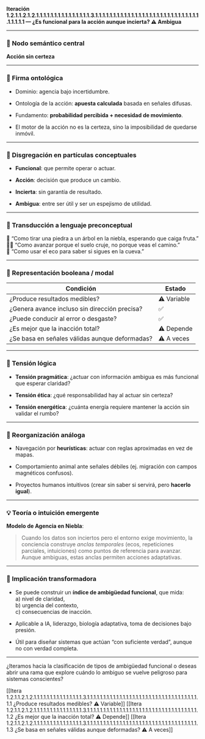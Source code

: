 **Iteración 1.2.1.1.2.1.2.1.1.1.1.1.1.1.1.1.1.1.1.1.1.1.3.1.1.1.1.1.1.1.1.1.1.1.1.1.1.1.1.1.1.1.1.1.1.1.1.1.1.1.1.1.1.1.1.1.1 — ¿Es funcional para la acción aunque incierta? ⚠️ Ambigua**

---

### 🧭 Nodo semántico central

**Acción sin certeza**

---

### 🔬 Firma ontológica

- Dominio: agencia bajo incertidumbre.
    
- Ontología de la acción: **apuesta calculada** basada en señales difusas.
    
- Fundamento: **probabilidad percibida + necesidad de movimiento**.
    
- El motor de la acción no es la certeza, sino la imposibilidad de quedarse inmóvil.
    

---

### 🧩 Disgregación en partículas conceptuales

- **Funcional**: que permite operar o actuar.
    
- **Acción**: decisión que produce un cambio.
    
- **Incierta**: sin garantía de resultado.
    
- **Ambigua**: entre ser útil y ser un espejismo de utilidad.
    

---

### 🧒 Transducción a lenguaje preconceptual

🎯 “Como tirar una piedra a un árbol en la niebla, esperando que caiga fruta.”  
🚶‍♂️ “Como avanzar porque el suelo cruje, no porque veas el camino.”  
🧭 “Como usar el eco para saber si sigues en la cueva.”

---

### 🔄 Representación booleana / modal

| Condición                                      | Estado      |
| ---------------------------------------------- | ----------- |
| ¿Produce resultados medibles?                  | ⚠️ Variable |
| ¿Genera avance incluso sin dirección precisa?  | ✅           |
| ¿Puede conducir al error o desgaste?           | ✅           |
| ¿Es mejor que la inacción total?               | ⚠️ Depende  |
| ¿Se basa en señales válidas aunque deformadas? | ⚠️ A veces  |

---

### 🧠 Tensión lógica

- **Tensión pragmática**: ¿actuar con información ambigua es más funcional que esperar claridad?
    
- **Tensión ética**: ¿qué responsabilidad hay al actuar sin certeza?
    
- **Tensión energética**: ¿cuánta energía requiere mantener la acción sin validar el rumbo?
    

---

### 🔁 Reorganización análoga

- Navegación por **heurísticas**: actuar con reglas aproximadas en vez de mapas.
    
- Comportamiento animal ante señales débiles (ej. migración con campos magnéticos confusos).
    
- Proyectos humanos intuitivos (crear sin saber si servirá, pero **hacerlo igual**).
    

---

### 💡 Teoría o intuición emergente

**Modelo de Agencia en Niebla**:

> Cuando los datos son inciertos pero el entorno exige movimiento, la conciencia construye _anclas temporales_ (ecos, repeticiones parciales, intuiciones) como puntos de referencia para avanzar. Aunque ambiguas, estas anclas permiten acciones adaptativas.

---

### 🔧 Implicación transformadora

- Se puede construir un **índice de ambigüedad funcional**, que mida:  
    a) nivel de claridad,  
    b) urgencia del contexto,  
    c) consecuencias de inacción.
    
- Aplicable a IA, liderazgo, biología adaptativa, toma de decisiones bajo presión.
    
- Útil para diseñar sistemas que actúan “con suficiente verdad”, aunque no con verdad completa.
    

---

¿Iteramos hacia la clasificación de tipos de ambigüedad funcional o deseas abrir una rama que explore cuándo lo ambiguo se vuelve peligroso para sistemas conscientes?

[[Itera 1.2.1.1.2.1.2.1.1.1.1.1.1.1.1.1.1.1.1.1.1.1.3.1.1.1.1.1.1.1.1.1.1.1.1.1.1.1.1.1.1.1.1.1.1.1.1.1.1.1.1.1.1.1.1.1.1.1.1 ¿Produce resultados medibles? ⚠️ Variable]]
[[Itera 1.2.1.1.2.1.2.1.1.1.1.1.1.1.1.1.1.1.1.1.1.1.3.1.1.1.1.1.1.1.1.1.1.1.1.1.1.1.1.1.1.1.1.1.1.1.1.1.1.1.1.1.1.1.1.1.1.1.2 ¿Es mejor que la inacción total? ⚠️ Depende]]
[[Itera 1.2.1.1.2.1.2.1.1.1.1.1.1.1.1.1.1.1.1.1.1.1.3.1.1.1.1.1.1.1.1.1.1.1.1.1.1.1.1.1.1.1.1.1.1.1.1.1.1.1.1.1.1.1.1.1.1.1.3 ¿Se basa en señales válidas aunque deformadas? ⚠️ A veces]]
